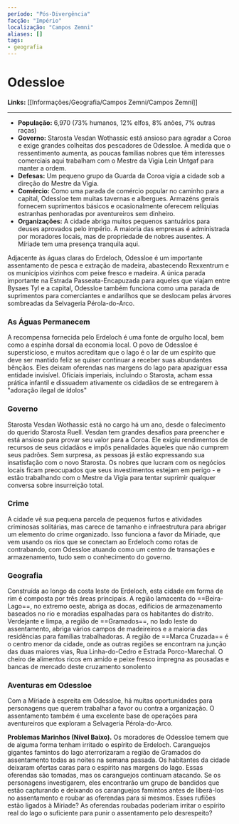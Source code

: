 ```yaml
---
período: "Pós-Divergência"
facção: "Império"
localização: "Campos Zemni"
aliases: []
tags:
- geografia
---
```


# **Odessloe**

**Links:** [[Informações/Geografia/Campos Zemni/Campos Zemni]]

---
- **População:** 6,970 (73% humanos, 12% elfos, 8% anões, 7% outras raças)
- **Governo:** Starosta Vesdan Wothassic está ansioso para agradar a Coroa e exige grandes colheitas dos pescadores de Odessloe. À medida que o ressentimento aumenta, as poucas famílias nobres que têm interesses comerciais aqui trabalham com o Mestre da Vigia Lein Untgaf para manter a ordem.
- **Defesas:** Um pequeno grupo da Guarda da Coroa vigia a cidade sob a direção do Mestre da Vigia.
- **Comércio:** Como uma parada de comércio popular no caminho para a capital, Odessloe tem muitas tavernas e albergues. Armazéns gerais fornecem suprimentos básicos e ocasionalmente oferecem relíquias estranhas penhoradas por aventureiros sem dinheiro.
- **Organizações:** A cidade abriga muitos pequenos santuários para deuses aprovados pelo império. A maioria das empresas é administrada por moradores locais, mas de propriedade de nobres ausentes. A Míriade tem uma presença tranquila aqui.

Adjacente às águas claras do Erdeloch, Odessloe é um importante assentamento de pesca e extração de madeira, abastecendo Rexxentrum e os municípios vizinhos com peixe fresco e madeira. A única parada importante na Estrada Passeata-Encapuzada para aqueles que viajam entre Bysaes Tyl e a capital, Odessloe também funciona como uma parada de suprimentos para comerciantes e andarilhos que se deslocam pelas árvores sombreadas da Selvageria Pérola-do-Arco.

### **As Águas Permanecem**
A recompensa fornecida pelo Erdeloch é uma fonte de orgulho local, bem como a espinha dorsal da economia local. O povo de Odessloe é supersticioso, e muitos acreditam que o lago é o lar de um espírito que deve ser mantido feliz se quiser continuar a receber suas abundantes bênçãos. Eles deixam oferendas nas margens do lago para apaziguar essa entidade invisível. Oficiais imperiais, incluindo o Starosta, acham essa prática infantil e dissuadem ativamente os cidadãos de se entregarem à "adoração ilegal de ídolos"

### **Governo**
Starosta Vesdan Wothassic está no cargo há um ano, desde o falecimento do querido Starosta Ruell. Vesdan tem grandes desafios para preencher e está ansioso para provar seu valor para a Coroa. Ele exigiu rendimentos de recursos de seus cidadãos e impôs penalidades àqueles que não cumprem seus padrões. Sem surpresa, as pessoas já estão expressando sua insatisfação com o novo Starosta. Os nobres que lucram com os negócios locais ficam preocupados que seus investimentos estejam em perigo - e estão trabalhando com o Mestre da Vigia para tentar suprimir qualquer conversa sobre insurreição total.

### **Crime**
A cidade vê sua pequena parcela de pequenos furtos e atividades criminosas solitárias, mas carece de tamanho e infraestrutura para abrigar um elemento do crime organizado. Isso funciona a favor da Míriade, que vem usando os rios que se conectam ao Erdeloch como rotas de contrabando, com Odessloe atuando como um centro de transações e armazenamento, tudo sem o conhecimento do governo.

### **Geografia**
Construída ao longo da costa leste do Erdeloch, esta cidade em forma de rim é composta por três áreas principais. A região lamacenta do ==Beira-Lago==, no extremo oeste, abriga as docas, edifícios de armazenamento baseados no rio e moradias espalhadas para os habitantes do distrito. Verdejante e limpa, a região de ==Gramados==, no lado leste do assentamento, abriga vários campos de madeireiros e a maioria das residências para famílias trabalhadoras. A região de ==Marca Cruzada== é o centro menor da cidade, onde as outras regiões se encontram na junção das duas maiores vias, Rua Linha-do-Cedro e Estrada Porco-Marechal. O cheiro de alimentos ricos em amido e peixe fresco impregna as pousadas e bancas de mercado deste cruzamento sonolento

### **Aventuras em Odessloe**
Com a Míriade à espreita em Odessloe, há muitas oportunidades para personagens que querem trabalhar a favor ou contra a organização. O assentamento também é uma excelente base de operações para aventureiros que exploram a Selvageria Pérola-do-Arco.

**Problemas Marinhos (Nível Baixo).** Os moradores de Odessloe temem que de alguma forma tenham irritado o espírito de Erdeloch. Caranguejos gigantes famintos do lago aterrorizaram a região de Gramados do assentamento todas as noites na semana passada. Os habitantes da cidade deixaram ofertas caras para o espírito nas margens do lago. Essas oferendas são tomadas, mas os caranguejos continuam atacando. Se os personagens investigarem, eles encontrarão um grupo de bandidos que estão capturando e deixando os caranguejos famintos antes de liberá-los no assentamento e roubar as oferendas para si mesmos. Esses rufiões estão ligados à Míriade? As oferendas roubadas poderiam irritar o espírito real do lago o suficiente para punir o assentamento pelo desrespeito?